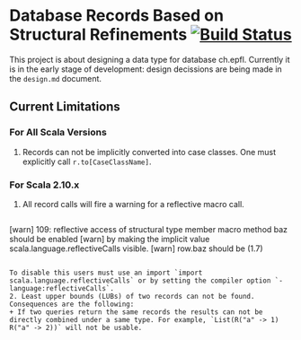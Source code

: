 Database Records Based on Structural Refinements [![Build Status](https://travis-ci.org/vjovanov/refined-ch.epfl.png?branch=master)](https://travis-ci.org/vjovanov/refined-records)
================================================

This project is about designing a data type for database ch.epfl. Currently it is in the early stage of development: design decissions are being made in the `design.md` document.

## Current Limitations
### For All Scala Versions

1. Records can not be implicitly converted into case classes. One must explicitly call `r.to[CaseClassName]`.

### For Scala 2.10.x

1. All record calls will fire a warning for a reflective macro call.
   
   ```
[warn] 109: reflective access of structural type member macro method baz should be enabled
[warn] by making the implicit value scala.language.reflectiveCalls visible.
[warn]     row.baz should be (1.7)
   ```

   To disable this users must use an import `import scala.language.reflectiveCalls` or by setting the compiler option `-language:reflectiveCalls`.
2. Least upper bounds (LUBs) of two records can not be found. Consequences are the following: 
   + If two queries return the same records the results can not be directly combined under a same type. For example, `List(R("a" -> 1) R("a" -> 2))` will not be usable.
